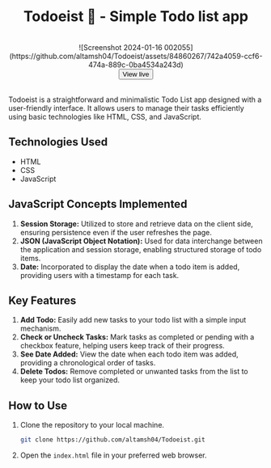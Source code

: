 <div align='center'>
  <h1>Todoeist 🚀 - Simple Todo list app </h1>
  <br>
  ![Screenshot 2024-01-16 002055](https://github.com/altamsh04/Todoeist/assets/84860267/742a4059-ccf6-474a-889c-0ba4534a243d)
  <br><a href="https://altamsh04.github.io/Todoeist/" target="_blank">
    <button>View live</button>
  </a>
</div>

<br>

Todoeist is a straightforward and minimalistic Todo List app designed with a user-friendly interface. It allows users to manage their tasks efficiently using basic technologies like HTML, CSS, and JavaScript.

## Technologies Used
- HTML
- CSS
- JavaScript

## JavaScript Concepts Implemented
1. **Session Storage:** Utilized to store and retrieve data on the client side, ensuring persistence even if the user refreshes the page.
2. **JSON (JavaScript Object Notation):** Used for data interchange between the application and session storage, enabling structured storage of todo items.
3. **Date:** Incorporated to display the date when a todo item is added, providing users with a timestamp for each task.

## Key Features
1. **Add Todo:** Easily add new tasks to your todo list with a simple input mechanism.
2. **Check or Uncheck Tasks:** Mark tasks as completed or pending with a checkbox feature, helping users keep track of their progress.
3. **See Date Added:** View the date when each todo item was added, providing a chronological order of tasks.
4. **Delete Todos:** Remove completed or unwanted tasks from the list to keep your todo list organized.

## How to Use
1. Clone the repository to your local machine.
   ```bash
   git clone https://github.com/altamsh04/Todoeist.git
   ```
2. Open the `index.html` file in your preferred web browser.
